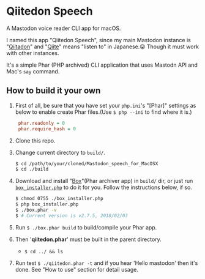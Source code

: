 # Qiitedon Speech

A Mastodon voice reader CLI app for macOS.

I named this app "Qiitedon Speech", since my main Mastodon instance is "[Qiitadon](https://qiitadon.com/)" and "[Qiite](https://en.wiktionary.org/wiki/%E8%81%9E%E3%81%8F#Japanese)" means "listen to" in Japanese.:stuck_out_tongue_winking_eye:  Though it must work with other instances.

It's a simple Phar (PHP archived) CLI application that uses Mastodn API and Mac's `say` command.



## How to build it your own

1. First of all, be sure that you have set your `php.ini`'s "[Phar]" settings as below to enable create Phar files.(Use `$ php --ini` to find where it is.)

   ```php.ini
    phar.readonly = 0
    phar.require_hash = 0
    ```

1. Clone this repo.

1. Change current directory to `build/`.

    ```bash
    $ cd /path/to/your/cloned/Mastodon_speech_for_MacOSX
    $ cd ./build
    ```

1. Download and install "[Box](https://box-project.github.io/box2/)"(Phar archiver app) in `build/` dir, or just run [`box_installer.php`](https://github.com/KEINOS/Mastodon_speech_for_MacOSX/blob/master/build/box_installer.php) to do it for you. Follow the instructions below, if so.

    ```bash
    $ chmod 0755 ./box_installer.php
    $ php box_installer.php
    $ ./box.phar -v
    $ # Current version is v2.7.5, 2018/02/03
    ```

1. Run `$ ./box.phar build` to build/compile your Phar app.

1. Then '**qiitedon.phar**' must be built in the parent directory.

    - `$ cd ../ && ls`

1. Run test `$ ./qiitedon.phar -t` and if you hear 'Hello mastodon' then it's done. See "How to use" section for detail usage.
